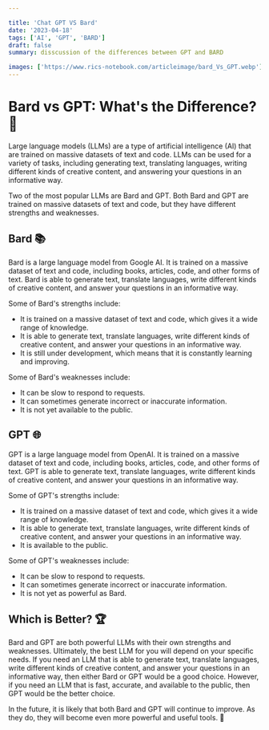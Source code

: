 ```yaml
---

title: 'Chat GPT VS Bard'
date: '2023-04-18'
tags: ['AI', 'GPT', 'BARD']
draft: false
summary: disscussion of the differences between GPT and BARD

images: ['https://www.rics-notebook.com/articleimage/bard_Vs_GPT.webp']
---
```


# Bard vs GPT: What's the Difference? 🤔

Large language models (LLMs) are a type of artificial intelligence (AI) that are trained on massive datasets of text and code. LLMs can be used for a variety of tasks, including generating text, translating languages, writing different kinds of creative content, and answering your questions in an informative way.

Two of the most popular LLMs are Bard and GPT. Both Bard and GPT are trained on massive datasets of text and code, but they have different strengths and weaknesses.

## Bard 📚

Bard is a large language model from Google AI. It is trained on a massive dataset of text and code, including books, articles, code, and other forms of text. Bard is able to generate text, translate languages, write different kinds of creative content, and answer your questions in an informative way.

Some of Bard's strengths include:

- It is trained on a massive dataset of text and code, which gives it a wide range of knowledge.
- It is able to generate text, translate languages, write different kinds of creative content, and answer your questions in an informative way.
- It is still under development, which means that it is constantly learning and improving.

Some of Bard's weaknesses include:

- It can be slow to respond to requests.
- It can sometimes generate incorrect or inaccurate information.
- It is not yet available to the public.

## GPT 🌐

GPT is a large language model from OpenAI. It is trained on a massive dataset of text and code, including books, articles, code, and other forms of text. GPT is able to generate text, translate languages, write different kinds of creative content, and answer your questions in an informative way.

Some of GPT's strengths include:

- It is trained on a massive dataset of text and code, which gives it a wide range of knowledge.
- It is able to generate text, translate languages, write different kinds of creative content, and answer your questions in an informative way.
- It is available to the public.

Some of GPT's weaknesses include:

- It can be slow to respond to requests.
- It can sometimes generate incorrect or inaccurate information.
- It is not yet as powerful as Bard.

## Which is Better? 🏆

Bard and GPT are both powerful LLMs with their own strengths and weaknesses. Ultimately, the best LLM for you will depend on your specific needs. If you need an LLM that is able to generate text, translate languages, write different kinds of creative content, and answer your questions in an informative way, then either Bard or GPT would be a good choice. However, if you need an LLM that is fast, accurate, and available to the public, then GPT would be the better choice.

In the future, it is likely that both Bard and GPT will continue to improve. As they do, they will become even more powerful and useful tools. 🚀

